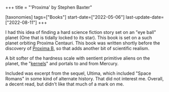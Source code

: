 +++
title = "'Proxima' by Stephen Baxter"

[taxonomies]
tags=["Books"]
start-date=["2022-05-06"]
last-update-date=["2022-08-11"]
+++

I had this idea of finding a hard science fiction story set on an "eye ball" planet (One that is tidally locked to its star). This book is set on a such planet orbiting Proxima Centauri. This book was written shortly before the discovery of [Proxima B](https://en.wikipedia.org/wiki/Proxima_Centauri_b), so that adds another bit of scientific realism. 

A bit softer of the hardness scale with sentient primitive aliens on the planet, the "[kernels](https://tvtropes.org/pmwiki/pmwiki.php/Main/AppliedPhlebotinum?from=Main.Phlebotinum)" and portals to and from Mercury.

Included was excerpt from the sequel, Ultima, which included "Space Romans" in some kind of alternate history. That did not interest me. Overall, a decent read, but didn't like that much of a mark on me.